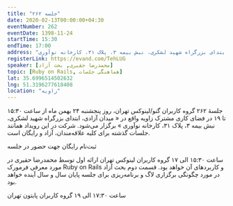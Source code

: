 ```yaml
---
title: "جلسه ۲۶۲"
date: 2020-02-13T00:00:00+04:30
eventNumber: 262
eventDate: 1398-11-24
startTime: 15:30
endTime: 17:00
address: "میدان آزادی، ابتدای بزرگراه شهید لشکری، نبش بیمه ۳، پلاک ۳۱، کارخانه نوآوری"
registerLink: https://evand.com/TehLUG
speaker: [محمدرضا حقیری, بحث آزاد]
topic: [Ruby on Rails, هماهنگی جلسات]
lat: 35.6996514502632
lng: 51.3196277618408
location: "زاویه"
---
```


جلسهٔ ۲۶۲ گروه کاربران گنو/لینوکس تهران، روز پنجشنبه ۲۴ بهمن ماه از ساعت ۱۵:۳۰ تا ۱۹ در فضای کاری مشترک زاویه واقع در « میدان آزادی، ابتدای بزرگراه شهید لشکری، نبش بیمه ۳، پلاک ۳۱، کارخانه نوآوری » برگزار می‌شود.
شرکت در این رویداد همانند جلسات گذشته برای کلیه علاقه‌مندان، آزاد و رایگان است.


ثبت‌نام رایگان جهت حضور در جلسه


ساعت ۱۵:۳۰ الی ۱۷ گروه کاربران لینوکس تهران
ارائه اول توسط محمدرضا حقیری در مورد معرفی فرمورک Ruby on Rails و کاربردهای آن خواهد بود.
قسمت دوم بحث آزاد در مورد چگونگی برگزاری لاگ و برنامه‌ریزی برای جلسه پایان سال و سال آینده خواهد بود.



ساعت ۱۷:۳۰ الی ۱۹ گروه کاربران پایتون تهران